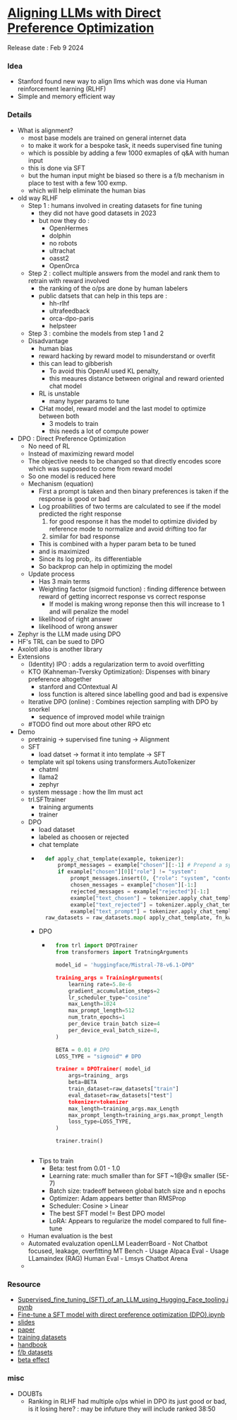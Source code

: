 # [Aligning LLMs with Direct Preference Optimization](https://youtu.be/QXVCqtAZAn4)
Release date : Feb 9 2024
### Idea
- Stanford found new way to align llms which was done via Human reinforcement learning (RLHF)
- Simple and memory efficient way

### Details
- What is alignment?
    - most base models are trained on general internet data
    - to make it work for a bespoke task, it needs supervised fine tuning
    - which is possible by adding a few 1000 exmaples of q&A with human input
    - this is done via SFT 
    - but the human input might be biased so there is a f/b mechanism in place to test with a few 100 exmp.
    - which will help eliminate the human bias
- old way RLHF
    - Step 1 : humans involved in creating datasets for fine tuning
        - they did not have good datasets in 2023
        - but now they do :
            - OpenHermes
            - dolphin
            - no robots
            - ultrachat
            - oasst2
            - OpenOrca
    - Step 2 : collect multiple answers from the model and rank them to retrain with reward involved
        - the ranking of the o/ps are done by human labelers
        - public datsets that can help in this teps are : 
            - hh-rlhf
            - ultrafeedback
            - orca-dpo-paris
            - helpsteer
    - Step 3 : combine the models from step 1 and 2
    - Disadvantage 
        - human bias
        - reward hacking by reward model to misunderstand or overfit
        - this can lead to gibberish
            - To avoid this OpenAI used KL penalty, 
            - this meaures distance between original and reward oriented chat model
        - RL is unstable
            - many hyper params to tune
        - CHat model, reward model and the last model to optimize between both
            - 3 models to train
            - this needs a lot of compute power
- DPO : Direct Preference Optimization
    - No need of RL
    - Instead of maximizing reward model
    - The objective needs to be changed so that directly encodes score which was supposed to come from reward model
    - So one model is reduced here
    - Mechanism (equation)
        - First a prompt is taken and then binary preferences is taken if the response is good or bad
        - Log proabilities of two terms are calculated to see if the model predicted the right response
            1. for good response it has the model to optimize divided by reference mode to normalize and avoid drifting too far
            2. similar for bad response 
        - This is combined with a hyper param beta to be tuned
        - and is maximized
        - Since its log prob,. its differentiable
        - So backprop can help in optimizing the model
    - Update process
        - Has 3 main terms
        - Weighting factor (sigmoid function) : finding difference between reward of getting incorrect response vs correct response
            - If model is making wrong reponse then this will increase to 1 and will penalize the model
        - likelihood of right answer
        - likelihood of wrong answer
- Zephyr is the LLM made using DPO
- HF's TRL can be sued to DPO
- Axolotl also is another library
- Extensions
    - (Identity) IPO : adds a regularization term to avoid overfitting
    - KTO (Kahneman-Tversky Optimization): Dispenses with binary preference altogether
        - stanford and COntextual AI 
        - loss function is altered since labelling good and bad is expensive
    - Iterative DPO (online) : Combines rejection sampling with DPO by snorkel
        - sequence of improved model while trainign
    - #TODO find out more about other RPO etc
- Demo
    - pretrainig -> supervised fine tuning -> Alignment
    - SFT
        - load datset -> format it into template -> SFT
    - template wit spl tokens using transformers.AutoTokenizer
        - chatml
        - llama2
        - zephyr
    - system message : how the llm must act
    - trl.SFTtrainer
        - training arguments
        - trainer
    - DPO
        - load dataset
        - labeled as choosen or rejected 
        - chat template
        - ```python
            def apply_chat_template(example, tokenizer):
                prompt_messages = example["chosen"][:-1] # Prepend a system message if the first message is not a system message
                if example["chosen"][0]["role"] != "system":
                    prompt_messages.insert(0, {"role": "system", "content": ""}) # Now we extract the final turn to define chosen/rejected responses
                    chosen_messages = example["chosen"][-1:] 
                    rejected_messages = example["rejected"}[-1:]
                    example["text_chosen"] = tokenizer.apply_chat_template(chosen_messages, tokenize=False)
                    example["text_rejected"] = tokenizer.apply_chat_template(rejected_messages, tokenize=False)
                    example["text_prompt"] = tokenizer.apply_chat_template(prompt_messages, tokenize=False)
            raw_datasets = raw_datasets.map( apply_chat_template, fn_kwargs={"tokenizer": tokenizer})
            ```
        - DPO
            - ```python
                from trl import DPOTrainer
                from transformers import TratningArguments

                model_id = 'huggingface/Mistral-78-v6.1-DP0"

                training_args = TrainingArguments(
                    learning rate=5.8e-6
                    gradient_accumulation_steps=2
                    lr_scheduler_type="cosine"
                    max_Length=1024
                    max_prompt_length=512
                    num_tratn_epochs=1
                    per_device train_batch size=4
                    per_device_eval_batch_size=8,
                )

                BETA = 0.01 # DPO
                LOSS_TYPE = "sigmoid™ # DPO

                trainer = DPOTrainer( model_id
                    args=training_ args
                    beta=BETA
                    train_dataset=raw_datasets["train"]
                    eval_dataset=raw_datasets[*test"]
                    tokenizer=tokenizer
                    max_length=training_args.max_Length
                    max_prompt_length=training_args.max_prompt_length
                    loss_type=LOSS_TYPE,
                )

                trainer.train()
            ```
        - Tips to train 
            - Beta: test from 0.01 - 1.0
            - Learning rate: much smaller than for SFT ~1@@x smaller (5E-7)
            - Batch size: tradeoff between global batch size and n epochs
            - Optimizer: Adam appears better than RMSProp
            - Scheduler: Cosine > Linear 
            - The best SFT model != Best DPO model
            - LoRA: Appears to regularize the model compared to full fine-tune
    - Human evaluation is the best
    - Automated evaluzation
        openLLM LeaderrBoard - Not Chatbot focused, leakage, overfitting
        MT Bench - Usage
        Alpaca Eval - Usage LLamaindex (RAG)
        Human Eval - Lmsys Chatbot Arena
    - 

### Resource
- [Supervised_fine_tuning_(SFT)_of_an_LLM_using_Hugging_Face_tooling.ipynb](https://colab.research.google.com/drive/1WNSVtM82oknmzL1QrJlNu--yNaWbp6o9?usp=sharing)
- [Fine-tune a SFT model with direct preference optimization (DPO).ipynb](https://colab.research.google.com/drive/1mWiOFBy3zY6OdINEvHN9EPoQ_VIvfFKw?usp=sharing)
- [slides](https://docs.google.com/presentation/d/1S8ao40-CdclRU0D2D9FdyN5x8fZL1Iv5/edit#slide=id.p1)
- [paper](https://arxiv.org/pdf/2310.16944)
- [training datasets](https://huggingface.co/collections/HuggingFaceH4/awesome-sft-datasets-65788b571bf8e371c4e4241a)
- [handbook](https://github.com/huggingface/alignment-handbook)
- [f/b datasets](https://huggingface.co/collections/HuggingFaceH4/awesome-feedback-datasets-6578d0dc8628ec00e90572eb)
- [beta effect](https://huggingface.co/blog/pref-tuning)

### misc
- DOUBTs
    - Ranking in RLHF had multiple o/ps whiel in DPO its just good or bad, is it losing here? : may be infuture they will include ranked 38:50

